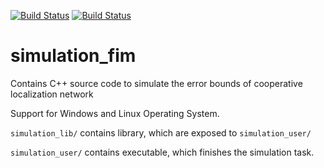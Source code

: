 [![Build Status](https://api.travis-ci.com/zhaofeng-shu33/simulation_fim.svg?branch=master)](https://travis-ci.com/zhaofeng-shu33/simulation_fim/)
[![Build Status](https://dev.azure.com/freewind201301/simulation_fim/_apis/build/status/zhaofeng-shu33.simulation_fim?branchName=master)](https://dev.azure.com/freewind201301/simulation_fim/_build/latest?definitionId=5&branchName=master)
# simulation_fim

Contains C++ source code to simulate the error bounds of cooperative localization network

Support for Windows and Linux Operating System.

`simulation_lib/` contains library, which are exposed to `simulation_user/`

`simulation_user/` contains executable, which finishes the simulation task. 